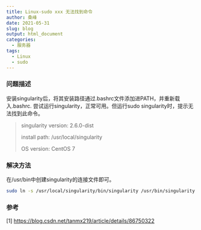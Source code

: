 ```yaml
---
title: Linux-sudo xxx 无法找到命令
author: 桑峰
date: 2021-05-31
slug: blog
output: html_document
categories:
  - 服务器
tags:
  - Linux
  - sudo
---
```


### 问题描述

安装singularity后，将其安装路径通过.bashrc文件添加进PATH，并重新载入.bashrc. 尝试运行singularity，正常可用。但运行sudo singularity时，提示无法找到此命令。

> singularity version: 2.6.0-dist
>
> install path: /usr/local/singularity
>
> OS version: CentOS 7

### 解决方法

在/usr/bin中创建singularity的连接文件即可。

```bash
sudo ln -s /usr/local/singularity/bin/singularity /usr/bin/singularity
```

### 参考

[1] https://blog.csdn.net/tanmx219/article/details/86750322
